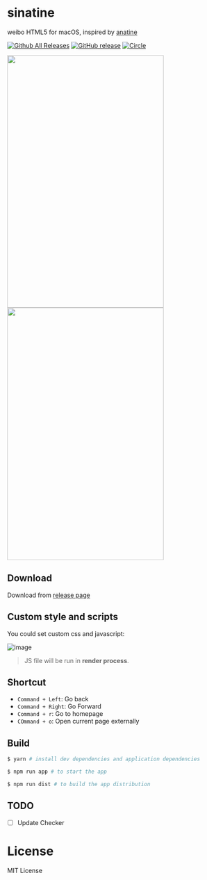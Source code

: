 # sinatine
weibo HTML5 for macOS, inspired by [anatine](https://github.com/sindresorhus/anatine/)

[![Github All Releases](https://img.shields.io/github/downloads/djyde/sinatine/total.svg)](https://github.com/djyde/sinatine)
[![GitHub release](https://img.shields.io/github/release/djyde/sinatine.svg)](https://github.com/djyde/sinatine/releases)
[![Circle](https://circleci.com/gh/djyde/sinatine.svg?style=shield&circle-token=:circle-token)](https://circleci.com/gh/djyde/sinatine)

<img src="https://cloud.githubusercontent.com/assets/914329/24285936/9a506360-10ad-11e7-9569-ddf7844192eb.png" width="360" height="581" style="display: inline-block" />
<img src="https://cloud.githubusercontent.com/assets/914329/24285941/9db27afc-10ad-11e7-9cec-c42812fdbe7b.png" width="360" height="581" style="display: inline-block"/>

## Download

Download from [release page](https://github.com/djyde/sinatine/releases)

## Custom style and scripts

You could set custom css and javascript:

![image](https://cloud.githubusercontent.com/assets/914329/24286822/e2acb7ea-10b1-11e7-9283-f4175d4fc20f.png)

> JS file will be run in **render process**.

## Shortcut

- `Command + Left`: Go back
- `Command + Right`: Go Forward
- `Command + r`: Go to homepage
- `COmmand + o`: Open current page externally

## Build

```bash
$ yarn # install dev dependencies and application dependencies

$ npm run app # to start the app

$ npm run dist # to build the app distribution
```

## TODO

- [ ] Update Checker

# License

MIT License

